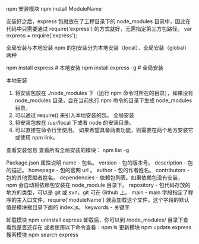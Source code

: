 npm 安装模块
npm install ModuleName

安装好之后，express 包就放在了工程目录下的 node_modules 目录中，因此在代码中只需要通过 require('express') 的方式就好，无需指定第三方包路径。
var express = require('express');

全局安装与本地安装
npm 的包安装分为本地安装（local）、全局安装（global）两种

npm install express          # 本地安装
npm install express -g   # 全局安装

本地安装
1. 将安装包放在 ./node_modules 下（运行 npm 命令时所在的目录），如果没有 node_modules 目录，会在当前执行 npm 命令的目录下生成 node_modules 目录。
2. 可以通过 require() 来引入本地安装的包。
全局安装
1. 将安装包放在 /usr/local 下或者 node 的安装目录。
2. 可以直接在命令行里使用。
如果希望具备两者功能，则需要在两个地方安装它或使用 npm link。

查看安装信息
查看所有全局安装的模块： npm list -g

Package.json 属性说明
name - 包名。
version - 包的版本号。
description - 包的描述。
homepage - 包的官网 url 。
author - 包的作者姓名。
contributors - 包的其他贡献者姓名。
dependencies - 依赖包列表。如果依赖包没有安装，npm 会自动将依赖包安装在 node_module 目录下。
repository - 包代码存放的地方的类型，可以是 git 或 svn，git 可在 Github 上。
main - main 字段指定了程序的主入口文件，require('moduleName') 就会加载这个文件。这个字段的默认值是模块根目录下面的 index.js。
keywords - 关键字

卸载模块
    npm uninstall express
    卸载后，你可以到 /node_modules/ 目录下查看包是否还存在
    或者使用以下命令查看：npm ls
更新模块
    npm update express
搜索模块
    npm search express
